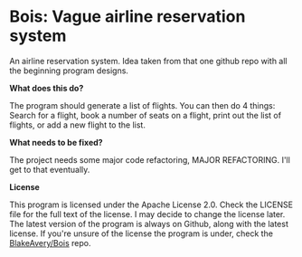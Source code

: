 # Bois: Vague airline reservation system

An airline reservation system. Idea taken from that one github repo with all the beginning 
program designs.

**What does this do?**

The program should generate a list of flights. You can then do 4
things: Search for a flight, book a number of seats on a flight,
print out the list of flights, or add a new flight to the list.

**What needs to be fixed?**

The project needs some major code refactoring, MAJOR REFACTORING. I'll get to that
eventually.

**License**

This program is licensed under the Apache License 2.0. Check the 
LICENSE file for the full text of the license. I may decide to change
the license later. The latest version of the program is always on Github, 
along with the latest license. If you're unsure of the license the 
program is under, check the [BlakeAvery/Bois](https://github.com/BlakeAvery/Bois) repo.